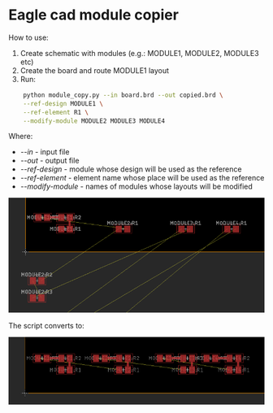 # Eagle cad module copier

How to use:
1. Create schematic with modules (e.g.: MODULE1, MODULE2, MODULE3 etc)
2. Create the board and route MODULE1 layout
4. Run:
````bash   
    python module_copy.py --in board.brd --out copied.brd \
    --ref-design MODULE1 \
    --ref-element R1 \
    --modify-module MODULE2 MODULE3 MODULE4
````    
Where: 

* *--in* - input file
* *--out* - output file
* *--ref-design* - module whose design will be used as the reference
* *--ref-element* - element name whose place will be used as the reference
* *--modify-module* - names of modules whose layouts will be modified

![Prepared board](https://github.com/bevice/eage_modules_copier/raw/master/prepare.png)

The script converts to:

![Result board](https://github.com/bevice/eage_modules_copier/raw/master/result.png)

